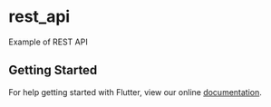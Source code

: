 # rest_api

Example of REST API

## Getting Started

For help getting started with Flutter, view our online
[documentation](https://flutter.io/).
